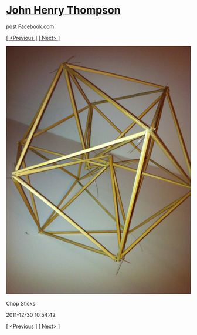 # [John Henry Thompson](../README.md)
post Facebook.com

[[ <Previous ]](2011-12-30-6.md) [[ Next> ]](2011-12-30-8.md)

[![](../media/2011-12-30/Chop-Sticks-4.jpg)](../README.md)

Chop Sticks

2011-12-30 10:54:42

[[ <Previous ]](2011-12-30-6.md) [[ Next> ]](2011-12-30-8.md)